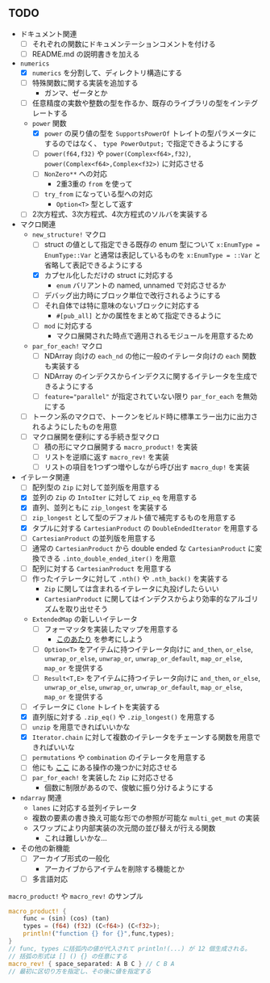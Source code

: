 TODO
---

- ドキュメント関連
	- [ ] それぞれの関数にドキュメンテーションコメントを付ける
	- [ ] README.md の説明書きを加える
- `numerics`
	- [x] `numerics` を分割して、ディレクトリ構造にする
	- [ ] 特殊関数に関する実装を追加する
		- ガンマ、ゼータとか
	- [ ] 任意精度の実数や整数の型を作るか、既存のライブラリの型をインテグレートする
	- `power` 関数
		- [x] `power` の戻り値の型を `SupportsPowerOf` トレイトの型パラメータにするのではなく、 `type PowerOutput;` で指定できるようにする
		- [ ] `power(f64,f32)` や `power(Complex<f64>,f32)`, `power(Complex<f64>,Complex<f32>)` に対応させる
		- [ ] `NonZero**` への対応
			- 2重3重の `from` を使って
		- [ ] `try_from` になっている型への対応
			- `Option<T>` 型として返す
	- [ ] 2次方程式、3次方程式、4次方程式のソルバを実装する
- マクロ関連
	- `new_structure!` マクロ
		- [ ] struct の値として指定できる既存の enum 型について `x:EnumType = EnumType::Var` と通常は表記しているものを `x:EnumType = ::Var` と省略して表記できるようにする
		- [x] カプセル化しただけの struct に対応する
			- `enum` バリアントの named, unnamed で対応させるか
		- [ ] デバッグ出力時にブロック単位で改行されるようにする
		- [ ] それ自体では特に意味のないブロックに対応する
			- `#[pub_all]` とかの属性をまとめて指定できるように
		- [ ] `mod` に対応する
			- マクロ展開された時点で適用されるモジュールを用意するため
	- `par_for_each!` マクロ
		- [ ] NDArray 向けの `each_nd` の他に一般のイテレータ向けの `each` 関数も実装する
		- [ ] NDArray のインデクスからインデクスに関するイテレータを生成できるようにする
		- [ ] `feature="parallel"` が指定されていない限り `par_for_each` を無効にする
	- [ ] トークン系のマクロで、トークンをビルド時に標準エラー出力に出力されるようにしたものを用意
	- [ ] マクロ展開を便利にする手続き型マクロ
		- [ ] 積の形にマクロ展開する `macro_product!` を実装
		- [ ] リストを逆順に返す `macro_rev!` を実装
		- [ ] リストの項目を1つずつ増やしながら呼び出す `macro_dup!` を実装
- イテレータ関連
	- [ ] 配列型の `Zip` に対して並列版を用意する
	- [x] 並列の `Zip` の `IntoIter` に対して `zip_eq` を用意する
	- [x] 直列、並列ともに `zip_longest` を実装する
	- [ ] `zip_longest` として型のデフォルト値で補完するものを用意する
	- [x] タプルに対する `CartesianProduct` の `DoubleEndedIterator` を用意する
	- [ ] `CartesianProduct` の並列版を用意する
	- [ ] 通常の `CartesianProduct` から double ended な `CartesianProduct` に変換できる `.into_double_ended_iter()` を用意
	- [ ] 配列に対する `CartesianProduct` を用意する
	- [ ] 作ったイテレータに対して `.nth()` や `.nth_back()` を実装する
		- `Zip` に関しては含まれるイテレータに丸投げしたらいい
		- `CartesianProduct` に関してはインデクスからより効率的なアルゴリズムを取り出せそう
	- `ExtendedMap` の新しいイテレータ
		- [ ] フォーマッタを実装したマップを用意する
			- [このあたり](https://docs.rs/itertools/latest/itertools/trait.Itertools.html#method.format) を参考にしよう
		- [ ] `Option<T>` をアイテムに持つイテレータ向けに `and_then`, `or_else`, `unwrap_or_else`, `unwrap_or`, `unwrap_or_default`, `map_or_else`, `map_or` を提供する
		- [ ] `Result<T,E>` をアイテムに持つイテレータ向けに `and_then`, `or_else`, `unwrap_or_else`, `unwrap_or`, `unwrap_or_default`, `map_or_else`, `map_or` を提供する
	- [ ] イテレータに `Clone` トレイトを実装する
	- [x] 直列版に対する `.zip_eq()` や `.zip_longest()` を用意する
	- [ ] `unzip` を用意できればいいかな
	- [x] `Iterator.chain` に対して複数のイテレータをチェーンする関数を用意できればいいな
	- [ ] `permutations` や `combination` のイテレータを用意する
	- [ ] 他にも [ここ](https://docs.rs/itertools/0.10.5/itertools/trait.Itertools.html#method.cartesian_product) にある操作の幾つかに対応させる
	- [ ] `par_for_each!` を実装した `Zip` に対応させる
		- 個数に制限があるので、俊敏に振り分けるようにする
- `ndarray` 関連
	- `lanes` に対応する並列イテレータ
	- 複数の要素の書き換え可能な形での参照が可能な `multi_get_mut` の実装
	- スワップにより内部実装の次元間の並び替えが行える関数
		- これは難しいかな...
- その他の新機能
	- [ ] アーカイブ形式の一般化
		- アーカイブからアイテムを削除する機能とか
	- [ ] 多言語対応

`macro_product!` や `macro_rev!` のサンプル
```rust
macro_product! {
	func = (sin) (cos) (tan)
	types = (f64) (f32) (C<f64>) (C<f32>);
	println!("function {} for {}",func,types);
}
// func, types に括弧内の値が代入されて println!(...) が 12 個生成される。
// 括弧の形式は [] () {} の任意にする
macro_rev! { space_separated: A B C } // C B A
// 最初に区切り方を指定し、その後に値を指定する
```
